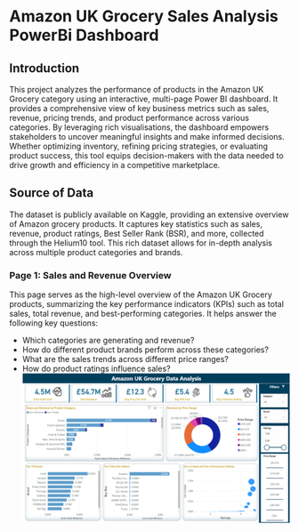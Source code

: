 # Amazon UK Grocery Sales Analysis PowerBi Dashboard
## Introduction
This project analyzes the performance of products in the Amazon UK Grocery category using an interactive, multi-page Power BI dashboard. It provides a comprehensive view of key business metrics such as sales, revenue, pricing trends, and product performance across various categories. By leveraging rich visualisations, the dashboard empowers stakeholders to uncover meaningful insights and make informed decisions. Whether optimizing inventory, refining pricing strategies, or evaluating product success, this tool equips decision-makers with the data needed to drive growth and efficiency in a competitive marketplace.
## Source of Data
The dataset is publicly available on Kaggle, providing an extensive overview of Amazon grocery products. It captures key statistics such as sales, revenue, product ratings, Best Seller Rank (BSR), and more, collected through the Helium10 tool. This rich dataset allows for in-depth analysis across multiple product categories and brands.
### Page 1: Sales and Revenue Overview
This page serves as the high-level overview of the Amazon UK Grocery products, summarizing the key performance indicators (KPIs) such as total sales, total revenue, and best-performing categories. It helps answer the following key questions:

- Which categories are generating and revenue?
- How do different product brands perform across these categories?
- What are the sales trends across different price ranges?
- How do product ratings influence sales?
![Alt text](./Dashboard_images/Page1_Overview.png)
